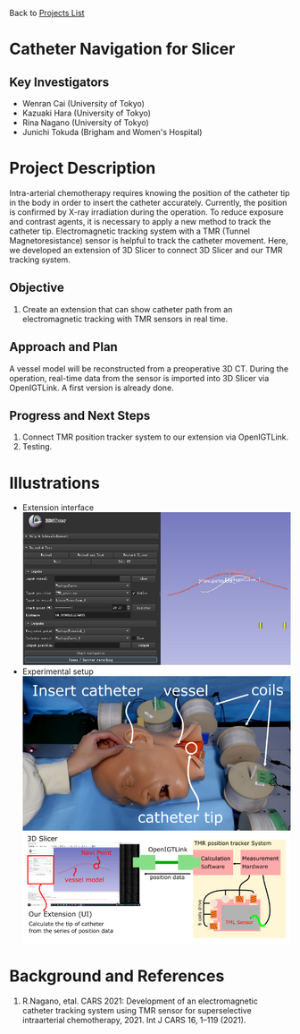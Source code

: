 Back to [Projects List](../../README.md#ProjectsList)

# Catheter Navigation for Slicer

## Key Investigators

- Wenran Cai (University of Tokyo)
- Kazuaki Hara (University of Tokyo)
- Rina Nagano (University of Tokyo)
- Junichi Tokuda (Brigham and Women's Hospital)

# Project Description

<!-- Add a short paragraph describing the project. -->

Intra-arterial chemotherapy requires knowing the position of the catheter tip in the body in order to insert the catheter accurately. Currently, the position is confirmed by X-ray irradiation during the operation. To reduce exposure and contrast agents, it is necessary to apply a new method to track the catheter tip. Electromagnetic tracking system with a TMR (Tunnel Magnetoresistance) sensor is helpful to track the catheter movement. Here, we developed an extension of 3D Slicer to connect 3D Slicer and our TMR tracking system.

## Objective

<!-- Describe here WHAT you would like to achieve (what you will have as end result). -->

1. Create an extension that can show catheter path from an electromagnetic tracking with TMR sensors in real time.

## Approach and Plan

<!-- Describe here HOW you would like to achieve the objectives stated above. -->

A vessel model will be reconstructed from a preoperative 3D CT. During the operation, real-time data from the sensor is imported into 3D Slicer via OpenIGTLink. A first version is already done.

## Progress and Next Steps

<!-- Update this section as you make progress, describing of what you have ACTUALLY DONE. If there are specific steps that you could not complete then you can describe them here, too. -->

1. Connect TMR position tracker system to our extension via OpenIGTLink.
2. Testing.

# Illustrations

<!-- Add pictures and links to videos that demonstrate what has been accomplished.
![Description of picture](Example2.jpg)
![Some more images](Example2.jpg)
-->
- Extension interface
![Extension interface](catheternavigation.png)
- Experimental setup
![Experimental setup](img1.png)
![Experimental setup](img2.png)

# Background and References

<!-- If you developed any software, include link to the source code repository. If possible, also add links to sample data, and to any relevant publications. -->

1. R.Nagano, etal. CARS 2021: Development of an electromagnetic catheter tracking system using TMR sensor for superselective intraarterial chemotherapy, 2021. Int J CARS 16, 1–119 (2021).
